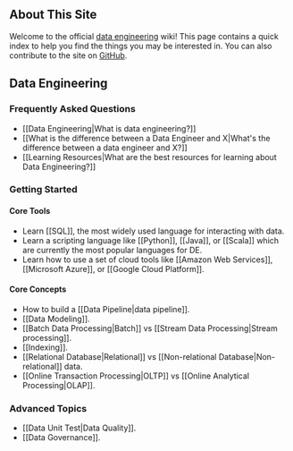 ## About This Site

Welcome to the official [data engineering](https://www.reddit.com/r/dataengineering) wiki! This page contains a quick index to help you find the things you may be interested in. You can also contribute to the site on [GitHub](https://github.com/JPHaus/data-engineering-wiki).

## Data Engineering

### Frequently Asked Questions

- [[Data Engineering|What is data engineering?]]
- [[What is the difference between a Data Engineer and X|What's the difference between a data engineer and X?]]
- [[Learning Resources|What are the best resources for learning about Data Engineering?]]

### Getting Started

#### Core Tools

- Learn [[SQL]], the most widely used language for interacting with data.
- Learn a scripting language like [[Python]], [[Java]], or [[Scala]] which are currently the most popular languages for DE.
- Learn how to use a set of cloud tools like [[Amazon Web Services]], [[Microsoft Azure]], or [[Google Cloud Platform]].

#### Core Concepts

- How to build a [[Data Pipeline|data pipeline]].
- [[Data Modeling]].
- [[Batch Data Processing|Batch]] vs [[Stream Data Processing|Stream processing]].
- [[Indexing]].
- [[Relational Database|Relational]] vs [[Non-relational Database|Non-relational]] data.
- [[Online Transaction Processing|OLTP]] vs [[Online Analytical Processing|OLAP]].

### Advanced Topics

- [[Data Unit Test|Data Quality]].
- [[Data Governance]].
